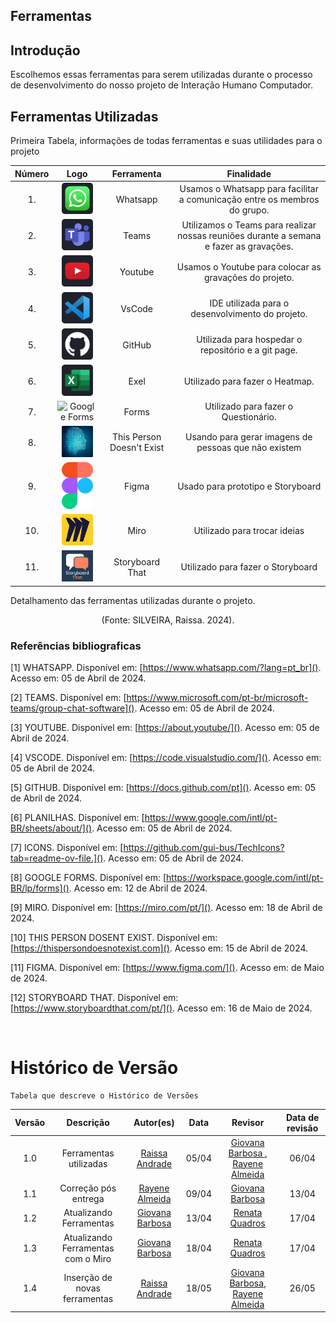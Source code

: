## Ferramentas

## Introdução
Escolhemos essas ferramentas para serem utilizadas durante o processo de desenvolvimento do nosso projeto de Interação Humano Computador.

</p>

## Ferramentas Utilizadas

Primeira Tabela, informações de todas ferramentas e suas utilidades para o projeto 

|Número| Logo | Ferramenta | Finalidade |
|:-----: | :-----: | :-------: | :---------: |
| 1. | <img src="https://raw.githubusercontent.com/gui-bus/TechIcons/70f9ca213e35be00f41c0350d77c238c999db688/Dark/Whatsapp.svg" alt="whatsapp" width=50px>  | Whatsapp | Usamos o Whatsapp para facilitar a comunicação entre os membros do grupo. |
| 2. | <img src="https://raw.githubusercontent.com/gui-bus/TechIcons/70f9ca213e35be00f41c0350d77c238c999db688/Dark/Teams.svg" alt="Teams" width=50px> | Teams | Utilizamos o Teams para realizar nossas reuniões durante a semana e fazer as gravações. |
| 3.| <img src="https://raw.githubusercontent.com/gui-bus/TechIcons/70f9ca213e35be00f41c0350d77c238c999db688/Dark/Youtube.svg" alt="YouTube" width=50px> | Youtube | Usamos o Youtube para colocar as gravações do projeto.|
| 4.| <img src="https://raw.githubusercontent.com/gui-bus/TechIcons/70f9ca213e35be00f41c0350d77c238c999db688/Dark/VSCode.svg" alt="VsCode" width=50px> | VsCode | IDE utilizada para o desenvolvimento do projeto.|
| 5.| <img src="https://raw.githubusercontent.com/gui-bus/TechIcons/70f9ca213e35be00f41c0350d77c238c999db688/Dark/Github.svg" alt="GitHub" width=50px> | GitHub | Utilizada para hospedar o repositório e a git page.  |
| 6.| <img src="https://raw.githubusercontent.com/gui-bus/TechIcons/70f9ca213e35be00f41c0350d77c238c999db688/Dark/Excel.svg" alt="Google Planilhas" width=50px> | Exel | Utilizado para fazer o Heatmap.  |
| 7.| <img src="https://cdn-icons-png.flaticon.com/128/2991/2991110.png" alt="Google Forms" width=50px> | Forms | Utilizado para fazer o Questionário.  |
| 8.|<img src="../assets/planejamento/thispersondoesntexist.png" alt="this persona" width="50px"> | This Person Doesn't Exist| Usando para gerar imagens de pessoas que não existem |
| 9.|<img src="../assets/planejamento/figma.png" alt="alt text" width="50px">|Figma| Usado para prototipo e Storyboard|
| 10.|<img src="../assets/planejamento/miro.png" alt="alt text" width="50px">|Miro|Utilizado para trocar ideias|
| 11.|<img src="../assets/planejamento/storyboardthat.png" alt="alt text" width="50px">|Storyboard That|Utilizado para fazer o Storyboard|

Detalhamento das ferramentas utilizadas durante o projeto.
<center> (Fonte: SILVEIRA, Raissa. 2024). </center>


### Referências bibliograficas

[1] WHATSAPP. Disponível em: [https://www.whatsapp.com/?lang=pt_br]().  Acesso em: 05 de Abril de 2024.

[2] TEAMS. Disponível em: [https://www.microsoft.com/pt-br/microsoft-teams/group-chat-software]().  Acesso em: 05 de Abril de 2024.

[3] YOUTUBE. Disponível em: [https://about.youtube/]().  Acesso em: 05 de Abril de 2024.

[4] VSCODE. Disponível em: [https://code.visualstudio.com/]().   Acesso em: 05 de Abril de 2024.

[5] GITHUB. Disponível em: [https://docs.github.com/pt]().   Acesso em: 05 de Abril de 2024.

[6] PLANILHAS. Disponível em: [https://www.google.com/intl/pt-BR/sheets/about/](). Acesso em: 05 de Abril de 2024.

[7] ICONS. Disponível em: [https://github.com/gui-bus/TechIcons?tab=readme-ov-file.](). Acesso em: 05 de Abril de 2024.

[8] GOOGLE FORMS. Disponível em: [https://workspace.google.com/intl/pt-BR/lp/forms](). Acesso em: 12 de Abril de 2024.

[9] MIRO. Disponível em: [https://miro.com/pt/](). Acesso em: 18 de Abril de 2024.

[10] THIS PERSON DOSENT EXIST. Disponível em: [https://thispersondoesnotexist.com](). Acesso em: 15 de Abril de 2024.

[11] FIGMA. Disponível em: [https://www.figma.com/](). Acesso em:  de Maio de 2024.

[12] STORYBOARD THAT. Disponível em: [https://www.storyboardthat.com/pt/](). Acesso em: 16 de Maio de 2024.


<br/>


# Histórico de Versão 

    Tabela que descreve o Histórico de Versões
| Versão |          Descrição              |     Autor(es)      |      Data      |   Revisor     |    Data de revisão    |  
|:------:|:-------------------------------:|:--------------:|:--------------:|:-------------:|:---------------------:|
|  1.0   | Ferramentas utilizadas                 |  [Raissa Andrade ](https://github.com/RaissaAndradeS)      |   05/04   |       [Giovana Barbosa ](https://github.com/gio221), [Rayene Almeida ](https://github.com/rayenealmeida)        |     06/04                 |
|  1.1   | Correção pós entrega                   |   [Rayene Almeida ](https://github.com/rayenealmeida)      |   09/04   |      [Giovana Barbosa ](https://github.com/gio221)        |        13/04              |
|  1.2   | Atualizando Ferramentas                 |  [Giovana Barbosa ](https://github.com/gio221)    |   13/04   |   [Renata Quadros](https://github.com/Renatinha28)       |        17/04         |
|  1.3   | Atualizando Ferramentas com o Miro                |  [Giovana Barbosa ](https://github.com/gio221)    |   18/04   |     [Renata Quadros](https://github.com/Renatinha28)     |      17/04           |
|  1.4   |  Inserção de novas ferramentas |  [Raissa Andrade ](https://github.com/RaissaAndradeS)      |   18/05   |   [Giovana Barbosa](https://github.com/gio221), [Rayene Almeida](https://github.com/rayenealmeida)  | 26/05 |
   



